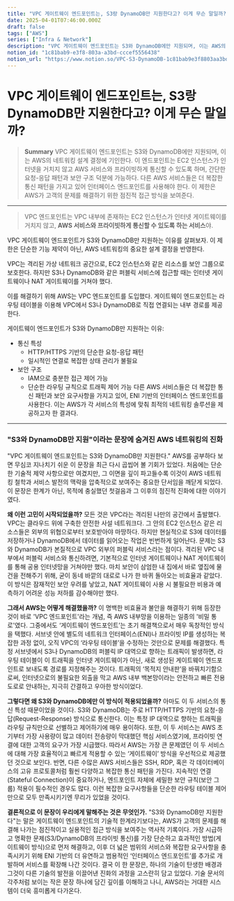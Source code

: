 ```yaml
---
title: "VPC 게이트웨이 엔드포인트는, S3랑 DynamoDB만 지원한다고? 이게 무슨 말일까?"
date: 2025-04-01T07:46:00.000Z
draft: false
tags: ["AWS"]
series: ["Infra & Network"]
description: "VPC 게이트웨이 엔드포인트는 S3와 DynamoDB에만 지원되며, 이는 AWS의 네트워킹 설계 결정에 기인한다. 이 엔드포인트는 EC2 인스턴스가 인터넷을 거치지 않고 AWS 서비스와 프라이빗하게 통신할 수 있도록 하며, 간단한 요청-응답 패턴과 보안 구조 덕분에 가능하다. 다른 AWS 서비스들은 더 복잡한 통신 패턴을 가지고 있어 인터페이스 엔드포인트를 사용해야 한다. 이 제한은 AWS가 고객의 문제를 해결하기 위한 점진적 접근 방식을 보여준다."
notion_id: "1c81bab9-e3f8-803a-a3bd-cccef5556438"
notion_url: "https://www.notion.so/VPC-S3-DynamoDB-1c81bab9e3f8803aa3bdcccef5556438"
---
```


# VPC 게이트웨이 엔드포인트는, S3랑 DynamoDB만 지원한다고? 이게 무슨 말일까?

> **Summary**
> VPC 게이트웨이 엔드포인트는 S3와 DynamoDB에만 지원되며, 이는 AWS의 네트워킹 설계 결정에 기인한다. 이 엔드포인트는 EC2 인스턴스가 인터넷을 거치지 않고 AWS 서비스와 프라이빗하게 통신할 수 있도록 하며, 간단한 요청-응답 패턴과 보안 구조 덕분에 가능하다. 다른 AWS 서비스들은 더 복잡한 통신 패턴을 가지고 있어 인터페이스 엔드포인트를 사용해야 한다. 이 제한은 AWS가 고객의 문제를 해결하기 위한 점진적 접근 방식을 보여준다.

---

> VPC 엔드포인트는 VPC 내부에 존재하는 EC2 인스턴스가 인터넷 게이트웨이를 거치지 않고, **AWS 서비스와 프라이빗하게 통신할 수 있도록 하는 서비스**야.

VPC 게이트웨이 엔드포인트가 S3와 DynamoDB만 지원하는 이유를 살펴보자. 이 제한은 단순한 기능 제약이 아닌, AWS 네트워킹의 중요한 설계 결정을 반영한다.

VPC는 격리된 가상 네트워크 공간으로, EC2 인스턴스와 같은 리소스를 보안 그룹으로 보호한다. 하지만 S3나 DynamoDB와 같은 퍼블릭 서비스에 접근할 때는 인터넷 게이트웨이나 NAT 게이트웨이를 거쳐야 했다.

이를 해결하기 위해 AWS는 VPC 엔드포인트를 도입했다. 게이트웨이 엔드포인트는 라우팅 테이블을 이용해 VPC에서 S3나 DynamoDB로 직접 연결되는 내부 경로를 제공한다.

게이트웨이 엔드포인트가 S3와 DynamoDB만 지원하는 이유:

- 통신 특성
  - HTTP/HTTPS 기반의 단순한 요청-응답 패턴
  - 일시적인 연결로 복잡한 상태 관리가 불필요
- 보안 구조
  - IAM으로 충분한 접근 제어 가능
  - 단순한 라우팅 규칙으로 트래픽 제어 가능
다른 AWS 서비스들은 더 복잡한 통신 패턴과 보안 요구사항을 가지고 있어, ENI 기반의 인터페이스 엔드포인트를 사용한다. 이는 AWS가 각 서비스의 특성에 맞춰 최적의 네트워킹 솔루션을 제공하고자 한 결과다.

---

### "S3와 DynamoDB만 지원"이라는 문장에 숨겨진 AWS 네트워킹의 진화

"VPC 게이트웨이 엔드포인트는 S3와 DynamoDB만 지원한다." AWS를 공부하다 보면 무심코 지나치기 쉬운 이 문장을 최근 다시 곱씹어 볼 기회가 있었다. 처음에는 단순한 기술적 제약 사항으로만 여겼지만, 그 이면을 깊이 파고들수록 이것이 AWS 네트워킹 철학과 서비스 발전의 맥락을 압축적으로 보여주는 중요한 단서임을 깨닫게 되었다. 이 문장은 한계가 아닌, 목적에 충실했던 첫걸음과 그 이후의 점진적 진화에 대한 이야기였다.

**왜 이런 고민이 시작되었을까?** 모든 것은 VPC라는 격리된 나만의 공간에서 출발했다. VPC는 클라우드 위에 구축한 안전한 사설 네트워크다. 그 안의 EC2 인스턴스 같은 리소스들은 외부의 위협으로부터 보호받아야 마땅하다. 하지만 현실적으로 S3에 데이터를 저장하거나 DynamoDB에서 데이터를 읽어오는 작업은 빈번하게 일어난다. 문제는 S3와 DynamoDB가 본질적으로 VPC 외부의 퍼블릭 서비스라는 점이다. 격리된 VPC 내부에서 퍼블릭 서비스와 통신하려면, 기본적으로 인터넷 게이트웨이나 NAT 게이트웨이를 통해 공용 인터넷망을 거쳐야만 했다. 마치 보안이 삼엄한 내 집에서 바로 옆집에 물건을 전해주기 위해, 굳이 동네 바깥의 대로로 나가 한 바퀴 돌아오는 비효율과 같았다. 이 방식은 잠재적인 보안 우려를 낳았고, NAT 게이트웨이 사용 시 불필요한 비용과 예측하기 어려운 성능 저하를 감수해야만 했다.

**그래서 AWS는 어떻게 해결했을까?** 이 명백한 비효율과 불안을 해결하기 위해 등장한 것이 바로 'VPC 엔드포인트'라는 개념, 즉 AWS 내부망을 이용하는 일종의 '비밀 통로'였다. 그중에서도 ‘게이트웨이 엔드포인트’는 초기 해결책으로서 매우 독창적인 방식을 택했다. 서브넷 안에 별도의 네트워크 인터페이스(ENI)나 프라이빗 IP를 생성하는 복잡한 과정 없이, 오직 VPC의 ‘라우팅 테이블’을 수정하는 것만으로 문제를 해결했다. 특정 서브넷에서 S3나 DynamoDB의 퍼블릭 IP 대역으로 향하는 트래픽이 발생하면, 라우팅 테이블이 이 트래픽을 인터넷 게이트웨이가 아닌, 새로 생성된 게이트웨이 엔드포인트로 보내도록 경로를 지정해주는 것이다. 트래픽의 ‘목적지 안내판’을 바꿔치기함으로써, 인터넷으로의 불필요한 외출을 막고 AWS 내부 백본망이라는 안전하고 빠른 전용 도로로 안내하는, 지극히 간결하고 우아한 방식이었다.

**그렇다면 왜 S3와 DynamoDB에만 이 방식이 적용되었을까?** 아마도 이 두 서비스의 통신 특성 때문이었을 것이다. S3와 DynamoDB는 주로 HTTP/HTTPS 기반의 요청-응답(Request-Response) 방식으로 통신한다. 이는 특정 IP 대역으로 향하는 트래픽을 라우팅 규칙만으로 선별하고 제어하기에 매우 용이하다. 또한, 이 두 서비스는 AWS 초기부터 가장 사용량이 많고 데이터 전송량이 막대했던 핵심 서비스였기에, 프라이빗 연결에 대한 고객의 요구가 가장 시급했다. 따라서 AWS는 가장 큰 문제였던 이 두 서비스에 대해 가장 효율적이고 빠르게 적용할 수 있는 ‘게이트웨이’ 방식을 우선적으로 제공했던 것으로 보인다. 반면, 다른 수많은 AWS 서비스들은 SSH, RDP, 혹은 각 데이터베이스의 고유 프로토콜처럼 훨씬 다양하고 복잡한 통신 패턴을 가진다. 지속적인 연결(Stateful Connection)이 중요하거나, 엔드포인트 자체에 세밀한 보안 규칙(보안 그룹) 적용이 필수적인 경우도 많다. 이런 복잡한 요구사항들을 단순한 라우팅 테이블 제어만으로 모두 만족시키기엔 무리가 있었을 것이다.

**결론적으로 이 문장이 우리에게 말해주는 것은 무엇인가.** "S3와 DynamoDB만 지원한다"는 말은 게이트웨이 엔드포인트의 기술적 한계라기보다는, AWS가 고객의 문제를 해결해 나가는 점진적이고 실용적인 접근 방식을 보여주는 역사적 기록이다. 가장 시급하고 명확한 문제(S3/DynamoDB의 프라이빗 통신)를 가장 단순하고 효과적인 방법(게이트웨이 방식)으로 먼저 해결하고, 이후 더 넓은 범위의 서비스와 복잡한 요구사항을 충족시키기 위해 ENI 기반의 더 유연하고 범용적인 ‘인터페이스 엔드포인트’를 추가로 개발하며 서비스를 확장해 나간 것이다. 결국 이 한 문장은, 하나의 기술이 탄생한 배경과 그것이 다른 기술의 발전을 이끌어낸 진화의 과정을 고스란히 담고 있었다. 기술 문서의 각주처럼 보이는 작은 문장 하나에 담긴 깊이를 이해하고 나니, AWS라는 거대한 시스템이 더욱 흥미롭게 다가온다.

